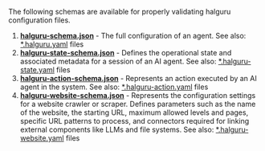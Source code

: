 The following schemas are available for properly validating halguru configuration files.

1. **[halguru-schema.json](halguru-schema.json)** -  The full configuration of an agent. See also: [*.halguru.yaml](https://docs.hal.guru/models/%28halguru%29/) files
2. **[halguru-state-schema.json](halguru-state-schema.json)** - Defines the operational state and associated metadata for a session of an AI agent. See also: [*.halguru-state.yaml](https://docs.hal.guru/models/%28state%29/) files
3. **[halguru-action-schema.json](halguru-action-schema.json)** - Represents an action executed by an AI agent in the system. See also: [*.halguru-action.yaml](https://docs.hal.guru/models/%28action%29/) files
4. **[halguru-website-schema.json](halguru-website-schema.json)** - Represents the configuration settings for a website crawler or scraper. Defines parameters such as the name of the website, the starting URL, maximum allowed levels and pages, specific URL patterns to process, and connectors required for linking external components like LLMs and file systems. See also: [*.halguru-website.yaml](https://docs.hal.guru/models/%28website%29/) files
